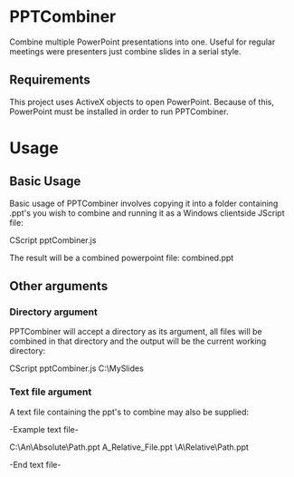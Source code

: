 PPTCombiner
===========

Combine multiple PowerPoint presentations into one. Useful for regular meetings were presenters just combine slides in a serial style.

Requirements
------------

This project uses ActiveX objects to open PowerPoint. Because of this, PowerPoint must be installed in order to run PPTCombiner.

Usage
=====

## Basic Usage ##

Basic usage of PPTCombiner involves copying it into a folder containing .ppt's you wish to combine and running it as a Windows clientside JScript file:

CScript pptCombiner.js

The result will be a combined powerpoint file: combined.ppt

## Other arguments ##

### Directory argument ###
PPTCombiner will accept a directory as its argument, all files will be combined in that directory and the output will be the current working directory:

CScript pptCombiner.js C:\MySlides

### Text file argument ###
A text file containing the ppt's to combine may also be supplied:

-Example text file-

C:\An\Absolute\Path.ppt
A_Relative_File.ppt
\A\Relative\Path.ppt

-End text file-



